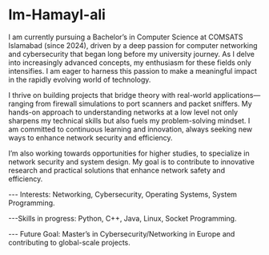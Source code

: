 # Im-Hamayl-ali

I am currently pursuing a Bachelor’s in Computer Science at COMSATS Islamabad (since 2024), driven by a deep passion for computer networking and cybersecurity that began long before my university journey. As I delve into increasingly advanced concepts, my enthusiasm for these fields only intensifies. I am eager to harness this passion to make a meaningful impact in the rapidly evolving world of technology.

I thrive on building projects that bridge theory with real-world applications—ranging from firewall simulations to port scanners and packet sniffers. My hands-on approach to understanding networks at a low level not only sharpens my technical skills but also fuels my problem-solving mindset. I am committed to continuous learning and innovation, always seeking new ways to enhance network security and efficiency.

I’m also working towards opportunities for higher studies, to specialize in network security and system design. My goal is to contribute to innovative research and practical solutions that enhance network safety and efficiency.



--- Interests: Networking, Cybersecurity, Operating Systems, System Programming.

---Skills in progress: Python, C++, Java, Linux, Socket Programming.

--- Future Goal: Master’s in Cybersecurity/Networking in Europe and contributing to global-scale projects.
